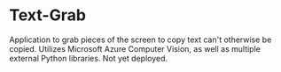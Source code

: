 # Text-Grab
Application to grab pieces of the screen to copy text can't otherwise be copied. Utilizes Microsoft Azure Computer Vision, as well as multiple external Python libraries. Not yet deployed.
